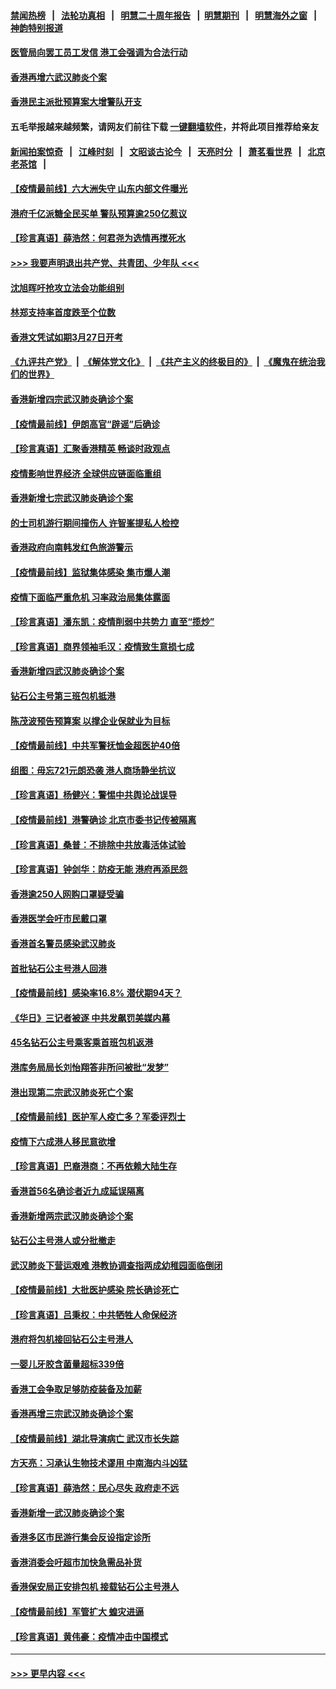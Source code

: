 #### [禁闻热榜](热点新闻.md?=0)  &nbsp;&nbsp;|&nbsp;&nbsp; [法轮功真相](https://github.com/gfw-breaker/truth/blob/master/README.md?=0) &nbsp;&nbsp;|&nbsp;&nbsp; [明慧二十周年报告](https://github.com/gfw-breaker/mh-reports/blob/master/README.md?=0) &nbsp;&nbsp;|&nbsp;&nbsp;[明慧期刊](https://github.com/gfw-breaker/mh-qikan) &nbsp;&nbsp;|&nbsp;&nbsp; [明慧海外之窗](https://github.com/gfw-breaker/mh-news/blob/master/README.md?=0) &nbsp;&nbsp;|&nbsp;&nbsp; [神韵特别报道](https://github.com/gfw-breaker/mh-news/blob/master/shenyun.md?=0)
#### [医管局向罢工员工发信 港工会强调为合法行动](../pages/nsc415/n11898870.md?t=02272202) 
#### [香港再增六武汉肺炎个案](../pages/nsc415/n11898843.md?t=02272202) 
#### [香港民主派批预算案大增警队开支](../pages/nsc415/n11898813.md?t=02272202) 
#### 五毛举报越来越频繁，请网友们前往下载 [一键翻墙软件](https://github.com/gfw-breaker/ssr-accounts)，并将此项目推荐给亲友
#### [新闻拍案惊奇](https://github.com/gfw-breaker/banned-news/blob/master/pages/link4.md) &nbsp;&nbsp;|&nbsp;&nbsp; [江峰时刻](https://github.com/gfw-breaker/banned-news/blob/master/pages/link4.md) &nbsp;&nbsp;|&nbsp;&nbsp; [文昭谈古论今](https://github.com/gfw-breaker/banned-news/blob/master/pages/link4.md) &nbsp;&nbsp;|&nbsp;&nbsp; [天亮时分](https://github.com/gfw-breaker/banned-news/blob/master/pages/link4.md) &nbsp;&nbsp;|&nbsp;&nbsp; [萧茗看世界](https://github.com/gfw-breaker/banned-news/blob/master/pages/link4.md) &nbsp;&nbsp;|&nbsp;&nbsp; [北京老茶馆](https://github.com/gfw-breaker/banned-news/blob/master/pages/link4.md) &nbsp;&nbsp;|&nbsp;&nbsp; 
#### [【疫情最前线】六大洲失守 山东内部文件曝光](../pages/nsc415/n11898455.md?t=02272202) 
#### [港府千亿派糖全民买单 警队预算逾250亿惹议](../pages/nsc415/n11898608.md?t=02272202) 
#### [【珍言真语】薛浩然：何君尧为选情再搅死水](../pages/nsc415/n11898269.md?t=02272202) 
#### [>>> 我要声明退出共产党、共青团、少年队 <<<](https://github.com/begood0513/goodnews/blob/master/quit/letter.md) 
#### [沈旭晖吁抢攻立法会功能组别](../pages/nsc415/n11896084.md?t=02272202) 
#### [林郑支持率首度跌至个位数](../pages/nsc415/n11896058.md?t=02272202) 
#### [香港文凭试如期3月27日开考](../pages/nsc415/n11896055.md?t=02272202) 
#### [《九评共产党》](https://github.com/begood0513/9ping.md/blob/master/README.md) &nbsp;|&nbsp; [《解体党文化》](../../../../jtdwh.md/blob/master/README.md)  &nbsp;|&nbsp; [《共产主义的终极目的》](../../../../gczydzjmd.md/blob/master/README.md) &nbsp;|&nbsp; [《魔鬼在统治我们的世界》](../../../../mgztzwmdsj.md/blob/master/README.md) 
#### [香港新增四宗武汉肺炎确诊个案](../pages/nsc415/n11896040.md?t=02272202) 
#### [【疫情最前线】伊朗高官“辟谣”后确诊](../pages/nsc415/n11895902.md?t=02272202) 
#### [【珍言真语】汇聚香港精英 畅谈时政观点](../pages/nsc415/n11895733.md?t=02272202) 
#### [疫情影响世界经济 全球供应链面临重组](../pages/nsc415/n11895634.md?t=02272202) 
#### [香港新增七宗武汉肺炎确诊个案](../pages/nsc415/n11893498.md?t=02272202) 
#### [的士司机游行期间撞伤人 许智峯提私人检控](../pages/nsc415/n11893483.md?t=02272202) 
#### [香港政府向南韩发红色旅游警示](../pages/nsc415/n11893398.md?t=02272202) 
#### [【疫情最前线】监狱集体感染 集市爆人潮](../pages/nsc415/n11893181.md?t=02272202) 
#### [疫情下面临严重危机  习率政治局集体露面](../pages/nsc415/n11893305.md?t=02272202) 
#### [【珍言真语】潘东凯：疫情削弱中共势力 直至“揽炒”](../pages/nsc415/n11892866.md?t=02272202) 
#### [【珍言真语】商界领袖毛汉：疫情致生意损七成](../pages/nsc415/n11890348.md?t=02272202) 
#### [香港新增四武汉肺炎确诊个案](../pages/nsc415/n11890610.md?t=02272202) 
#### [钻石公主号第三班包机抵港](../pages/nsc415/n11890645.md?t=02272202) 
#### [陈茂波预告预算案 以撑企业保就业为目标](../pages/nsc415/n11890574.md?t=02272202) 
#### [【疫情最前线】中共军警抚恤金超医护40倍](../pages/nsc415/n11890458.md?t=02272202) 
#### [组图：毋忘721元朗恐袭 港人商场静坐抗议](../pages/nsc415/n11876882.md?t=02272202) 
#### [【珍言真语】杨健兴：警惕中共舆论战误导](../pages/nsc415/n11888131.md?t=02272202) 
#### [【疫情最前线】港警确诊 北京市委书记传被隔离](../pages/nsc415/n11886872.md?t=02272202) 
#### [【珍言真语】桑普：不排除中共放毒活体试验](../pages/nsc415/n11886832.md?t=02272202) 
#### [【珍言真语】钟剑华：防疫无能 港府再添民怨](../pages/nsc415/n11884504.md?t=02272202) 
#### [香港逾250人网购口罩疑受骗](../pages/nsc415/n11884388.md?t=02272202) 
#### [香港医学会吁市民戴口罩](../pages/nsc415/n11884367.md?t=02272202) 
#### [香港首名警员感染武汉肺炎](../pages/nsc415/n11884357.md?t=02272202) 
#### [首批钻石公主号港人回港](../pages/nsc415/n11884333.md?t=02272202) 
#### [【疫情最前线】感染率16.8% 潜伏期94天？](../pages/nsc415/n11884256.md?t=02272202) 
#### [《华日》三记者被逐 中共发飙罚美媒内幕](../pages/nsc415/n11884184.md?t=02272202) 
#### [45名钻石公主号乘客乘首班包机返港](../pages/nsc415/n11881770.md?t=02272202) 
#### [港库务局局长刘怡翔答非所问被批“发梦”](../pages/nsc415/n11881752.md?t=02272202) 
#### [港出现第二宗武汉肺炎死亡个案](../pages/nsc415/n11881736.md?t=02272202) 
#### [【疫情最前线】医护军人疫亡多？军委评烈士](../pages/nsc415/n11881655.md?t=02272202) 
#### [疫情下六成港人移民意欲增](../pages/nsc415/n11881699.md?t=02272202) 
#### [【珍言真语】巴裔港商：不再依赖大陆生存](../pages/nsc415/n11881126.md?t=02272202) 
#### [香港首56名确诊者近九成延误隔离](../pages/nsc415/n11879079.md?t=02272202) 
#### [香港新增两宗武汉肺炎确诊个案](../pages/nsc415/n11879064.md?t=02272202) 
#### [钻石公主号港人或分批撤走](../pages/nsc415/n11879029.md?t=02272202) 
#### [武汉肺炎下营运艰难 港教协调查指两成幼稚园面临倒闭](../pages/nsc415/n11878989.md?t=02272202) 
#### [【疫情最前线】大批医护感染 院长确诊死亡](../pages/nsc415/n11878595.md?t=02272202) 
#### [【珍言真语】吕秉权：中共牺牲人命保经济](../pages/nsc415/n11878390.md?t=02272202) 
#### [港府将包机接回钻石公主号港人](../pages/nsc415/n11876352.md?t=02272202) 
#### [一婴儿牙胶含菌量超标339倍](../pages/nsc415/n11876336.md?t=02272202) 
#### [香港工会争取足够防疫装备及加薪](../pages/nsc415/n11876313.md?t=02272202) 
#### [香港再增三宗武汉肺炎确诊个案](../pages/nsc415/n11876297.md?t=02272202) 
#### [【疫情最前线】湖北导演病亡 武汉市长失踪](../pages/nsc415/n11876272.md?t=02272202) 
#### [方天亮：习承认生物技术谬用 中南海内斗凶猛](../pages/nsc415/n11873679.md?t=02272202) 
#### [【珍言真语】薛浩然：民心尽失 政府走不远](../pages/nsc415/n11875838.md?t=02272202) 
#### [香港新增一武汉肺炎确诊个案](../pages/nsc415/n11874044.md?t=02272202) 
#### [香港多区市民游行集会反设指定诊所](../pages/nsc415/n11874017.md?t=02272202) 
#### [香港消委会吁超市加快急需品补货](../pages/nsc415/n11874003.md?t=02272202) 
#### [香港保安局正安排包机 接载钻石公主号港人](../pages/nsc415/n11873932.md?t=02272202) 
#### [【疫情最前线】军管扩大 蝗灾进逼](../pages/nsc415/n11873780.md?t=02272202) 
#### [【珍言真语】黄伟豪：疫情冲击中国模式](../pages/nsc415/n11873482.md?t=02272202) 

----
#### [ >>> 更早内容 <<< ](../indexes/nsc415-earlier.md)
